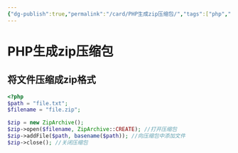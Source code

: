```yaml
---
{"dg-publish":true,"permalink":"/card/PHP生成zip压缩包/","tags":["php","压缩"],"noteIcon":"2","created":"2021-11-23T14:16:24+08:00","updated":"2024-04-20T22:45:27+08:00"}
---
```



# PHP生成zip压缩包

## 将文件压缩成zip格式

``` php
<?php
$path = "file.txt";
$filename = "file.zip";

$zip = new ZipArchive();
$zip->open($filename, ZipArchive::CREATE); //打开压缩包
$zip->addFile($path, basename($path)); //向压缩包中添加文件
$zip->close(); //关闭压缩包
```
